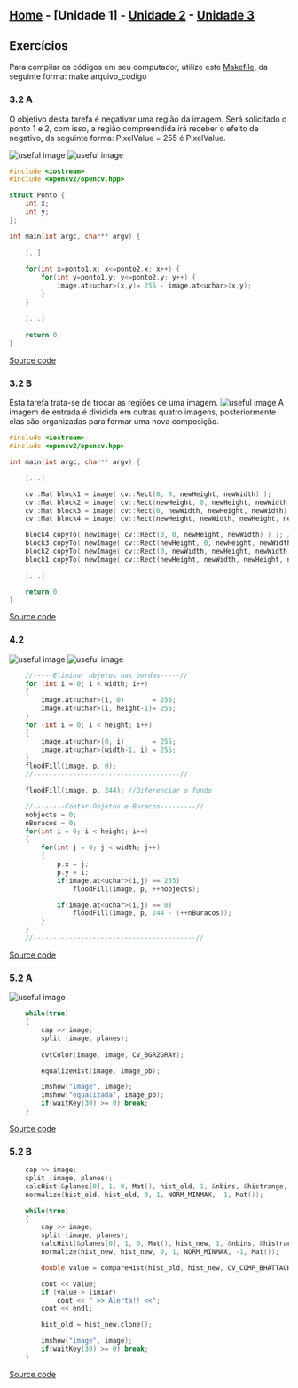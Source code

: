 ## [Home](index.md) - [Unidade 1] - [Unidade 2](#) - [Unidade 3](#)

## Exercícios

Para compilar os códigos em seu computador, utilize este [Makefile](code/Makefile),
da seguinte forma: make arquivo_codigo

### 3.2 A
O objetivo desta tarefa é negativar uma região da imagem. Será solicitado o ponto 1 e 2, com isso, a região compreendida irá receber o efeito de negativo, da seguinte forma: PixelValue = 255 é PixelValue.

![useful image](image/uni1/ex3.2.1t.png) ![useful image](image/uni1/ex3.2.1.png)

```c++
#include <iostream>
#include <opencv2/opencv.hpp>

struct Ponto {
	int x;
	int y;
};

int main(int argc, char** argv) {
	
	[..] 
	
	for(int x=ponto1.x; x<=ponto2.x; x++) {
		for(int y=ponto1.y; y<=ponto2.y; y++) {
			image.at<uchar>(x,y)= 255 - image.at<uchar>(x,y);
		}
	}
	
	[...]
	
	return 0;
}
```
[Source code](code/uni1/ex3.2.1.cpp)

### 3.2 B
Esta tarefa trata-se de trocar as regiões de uma imagem.
![useful image](image/uni1/ex3.2.2.png)
A imagem de entrada é dividida em outras quatro imagens, posteriormente elas são organizadas para formar uma nova composição.
```c++
#include <iostream>
#include <opencv2/opencv.hpp>

int main(int argc, char** argv) {

	[...]

	cv::Mat block1 = image( cv::Rect(0, 0, newHeight, newWidth) );
	cv::Mat block2 = image( cv::Rect(newHeight, 0, newHeight, newWidth) );
	cv::Mat block3 = image( cv::Rect(0, newWidth, newHeight, newWidth) );
	cv::Mat block4 = image( cv::Rect(newHeight, newWidth, newHeight, newWidth) );

	block4.copyTo( newImage( cv::Rect(0, 0, newHeight, newWidth) ) ); // 1
	block3.copyTo( newImage( cv::Rect(newHeight, 0, newHeight, newWidth) ) ); // 2
	block2.copyTo( newImage( cv::Rect(0, newWidth, newHeight, newWidth) ) ); // 3
	block1.copyTo( newImage( cv::Rect(newHeight, newWidth, newHeight, newWidth) ) ); // 4

	[...]

	return 0;
}
```
[Source code](code/uni1/ex3.2.2.cpp)


### 4.2

![useful image](image/uni1/ex4.2.a.jpeg)
![useful image](image/uni1/ex4.2.b.jpeg)
```c++
	//-----Eliminar objetos nas bordas-----//
	for (int i = 0; i < width; i++)
	{
		image.at<uchar>(i, 0) 		= 255;
		image.at<uchar>(i, height-1)= 255;
	}
	for (int i = 0; i < height; i++)
	{
		image.at<uchar>(0, i) 		= 255;
		image.at<uchar>(width-1, i) = 255;
	}
	floodFill(image, p, 0);	
	//-------------------------------------//

	floodFill(image, p, 244); //Diferenciar o fundo

	//--------Contar Objetos e Buracos---------//
	nobjects = 0;
	nBuracos = 0;
	for(int i = 0; i < height; i++)
	{
		for(int j = 0; j < width; j++)
		{
			p.x = j;
			p.y = i;
	  		if(image.at<uchar>(i,j) == 255)	
				floodFill(image, p, ++nobjects);

	  		if(image.at<uchar>(i,j) == 0)
	  			floodFill(image, p, 244 - (++nBuracos));
		}
	}
	//-----------------------------------------//
```
[Source code](code/uni1/ex4.2.cpp)

### 5.2 A

![useful image](image/uni1/ex5.2.jpeg)

```c++
    while(true)
    {
        cap >> image;
        split (image, planes);
        
        cvtColor(image, image, CV_BGR2GRAY);

        equalizeHist(image, image_pb);

        imshow("image", image);
        imshow("equalizada", image_pb);
        if(waitKey(30) >= 0) break;       
    }
```
[Source code](code/uni1/ex5.2.1.cpp)

### 5.2 B

```c++
    cap >> image;
    split (image, planes);
    calcHist(&planes[0], 1, 0, Mat(), hist_old, 1, &nbins, &histrange, uniform, acummulate);
    normalize(hist_old, hist_old, 0, 1, NORM_MINMAX, -1, Mat());

    while(true)
    {
        cap >> image;
        split (image, planes);
        calcHist(&planes[0], 1, 0, Mat(), hist_new, 1, &nbins, &histrange, uniform, acummulate);
        normalize(hist_new, hist_new, 0, 1, NORM_MINMAX, -1, Mat());

        double value = compareHist(hist_old, hist_new, CV_COMP_BHATTACHARYYA);

        cout << value;
        if (value > limiar)
            cout << " >> Alerta!! <<";
        cout << endl;

        hist_old = hist_new.clone();

        imshow("image", image);
        if(waitKey(30) >= 0) break;
    }
```
[Source code](code/uni1/ex5.2.2.cpp)
